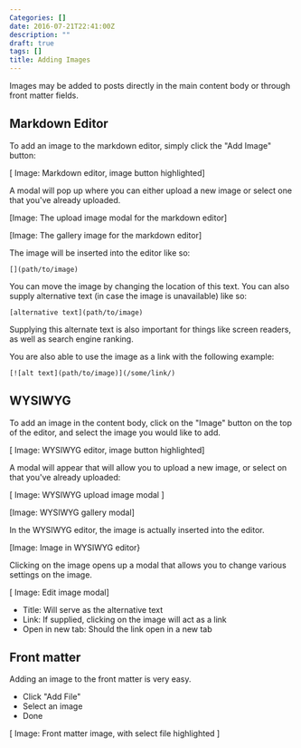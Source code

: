 ```yaml
---
Categories: []
date: 2016-07-21T22:41:00Z
description: ""
draft: true
tags: []
title: Adding Images
---
```


Images may be added to posts directly in the main content body or through front matter fields. 

## Markdown Editor

To add an image to the markdown editor, simply click the "Add Image" button:

[ Image: Markdown editor, image button highlighted]

A modal will pop up where you can either upload a new image or select one that you've already uploaded.

[Image: The upload image modal for the markdown editor]

[Image: The gallery image for the markdown editor]

The image will be inserted into the editor like so:

`[](path/to/image)`

You can move the image by changing the location of this text. You can also supply alternative text (in case the image is unavailable) like so:

`[alternative text](path/to/image)`

Supplying this alternate text is also important for things like screen readers, as well as search engine ranking.

You are also able to use the image as a link with the following example:

`[![alt text](path/to/image)](/some/link/)`

## WYSIWYG

To add an image in the content body, click on the "Image" button on the top of the editor, and select the image you would like to add. 

[ Image: WYSIWYG editor, image button highlighted]

A modal will appear that will allow you to upload a new image, or select on that you've already uploaded:

[ Image: WYSIWYG upload image modal ]

[Image: WYSIWYG gallery modal]

In the WYSIWYG editor, the image is actually inserted into the editor.

[Image: Image in WYSIWYG editor}

Clicking on the image opens up a modal that allows you to change various settings on the image.

[ Image: Edit image modal]

- Title: Will serve as the alternative text
- Link: If supplied, clicking on the image will act as a link
- Open in new tab: Should the link open in a new tab

## Front matter

Adding an image to the front matter is very easy.

- Click "Add File"
- Select an image
- Done

[ Image: Front matter image, with select file highlighted ]
